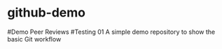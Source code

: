 # github-demo

#Demo Peer Reviews
#Testing 01
A simple demo repository to show the basic Git workflow
